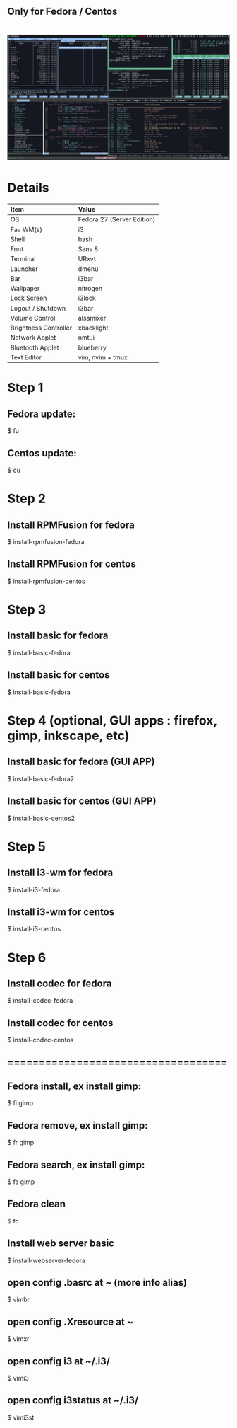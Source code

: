 ## Only for Fedora / Centos

# ![](ss.png)

# Details

| Item | Value |
| :--- | :---- |
| OS | Fedora 27 (Server Edition) |
| Fav WM(s) | i3 |
| Shell | bash |
| Font | Sans 8 |
| Terminal | URxvt|
| Launcher | dmenu |
| Bar | i3bar |
| Wallpaper | nitrogen |
| Lock Screen | i3lock|
| Logout / Shutdown | i3bar |
| Volume Control | alsamixer |
| Brightness Controller | xbacklight |
| Network Applet | nmtui |
| Bluetooth Applet | blueberry |
| Text Editor | vim, nvim + tmux |

# Step 1
## Fedora update:
$ fu
## Centos update:
$ cu

# Step 2
## Install RPMFusion for fedora
$ install-rpmfusion-fedora
## Install RPMFusion for centos
$ install-rpmfusion-centos

# Step 3
## Install basic for fedora
$ install-basic-fedora
## Install basic for centos
$ install-basic-fedora

# Step 4 (optional, GUI apps : firefox, gimp, inkscape, etc)
## Install basic for fedora (GUI APP)
$ install-basic-fedora2
## Install basic for centos (GUI APP)
$ install-basic-centos2

# Step 5
## Install i3-wm for fedora
$ install-i3-fedora
## Install i3-wm for centos
$ install-i3-centos

# Step 6
## Install codec for fedora
$ install-codec-fedora
## Install codec for centos
$ install-codec-centos

## ===================================
## Fedora install, ex install gimp:
$ fi gimp

## Fedora remove, ex install gimp:
$ fr gimp

## Fedora search, ex install gimp:
$ fs gimp

## Fedora clean
$ fc

## Install web server basic
$ install-webserver-fedora

## open config .basrc at ~ (more info alias)
$ vimbr

## open config .Xresource at ~
$ vimxr

## open config i3 at ~/.i3/
$ vimi3

## open config i3status at ~/.i3/
$ vimi3st
